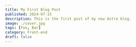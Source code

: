 ```yaml
---
title: My First Blog Post
published: 2024-07-15
description: This is the first post of my new Astro blog.
image: ./cover.jpg
tags: [Foo, Bar]
category: Front-end
draft: false
---
```

